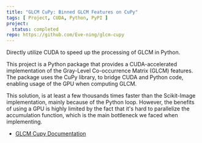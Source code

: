 ```yaml
---
title: "GLCM CuPy: Binned GLCM Features on CuPy"
tags: [ Project, CUDA, Python, PyPI ]
project:
  status: completed
repo: https://github.com/Eve-ning/glcm-cupy
---
```


Directly utilize CUDA to speed up the processing of GLCM in Python.

<!--more-->

This project is a Python package that provides a CUDA-accelerated implementation
of the Gray-Level Co-occurrence Matrix (GLCM) features. The package uses the
CuPy library, to bridge CUDA and Python code, enabling usage of the GPU when
computing GLCM.

This solution, is at least a few thousands times faster than the Scikit-Image
implementation, mainly because of the Python loop. However, the benefits of
using a GPU is highly limited by the fact that it's hard to parallelize the
accumulation function, which is the main bottleneck we faced when implementing.

- [GLCM Cupy Documentation](https://eve-ning.github.io/glcm-cupy/)
